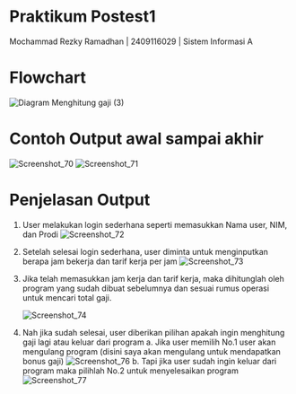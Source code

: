 # **Praktikum Postest1**
Mochammad Rezky Ramadhan | 2409116029 | Sistem Informasi A

# **Flowchart**
![Diagram Menghitung gaji (3)](https://github.com/user-attachments/assets/a365db1b-e35c-4b36-87b0-4101d88e8983)

# **Contoh Output awal sampai akhir**
![Screenshot_70](https://github.com/user-attachments/assets/9d7c2c6d-c3b6-480a-9db6-49705782c137)
![Screenshot_71](https://github.com/user-attachments/assets/3ff0a503-5859-4b9b-8c99-f99381393ad8)

# **Penjelasan Output**
1.  User melakukan login sederhana seperti memasukkan Nama user, NIM, dan Prodi
    ![Screenshot_72](https://github.com/user-attachments/assets/8d97a586-dab0-473e-9557-b1ffe667a060)
2.  Setelah selesai login sederhana, user diminta untuk menginputkan berapa jam bekerja dan tarif kerja per jam
    ![Screenshot_73](https://github.com/user-attachments/assets/736ba31f-3314-47d7-91e5-f5f37f23235b)
3.  Jika telah memasukkan jam kerja dan tarif kerja, maka dihitunglah oleh program yang sudah dibuat sebelumnya dan sesuai rumus operasi untuk mencari total gaji.

    ![Screenshot_74](https://github.com/user-attachments/assets/5a95d97e-82bf-4893-9871-d60f573bea0a)
4.  Nah jika sudah selesai, user diberikan pilihan apakah ingin menghitung gaji lagi atau keluar dari program
    a.    Jika user memilih No.1 user akan mengulang program (disini saya akan mengulang untuk mendapatkan bonus gaji)
          ![Screenshot_76](https://github.com/user-attachments/assets/7c5ead7e-cda9-446e-8f18-e2ac00886c57)
    b.    Tapi jika user sudah ingin keluar dari program maka pilihlah No.2 untuk menyelesaikan program
          ![Screenshot_77](https://github.com/user-attachments/assets/bdaa8100-a0ec-433d-b673-a113a2bb79d7)
